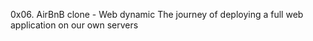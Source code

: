 0x06. AirBnB clone - Web dynamic
The journey of deploying a full web application on our own servers
